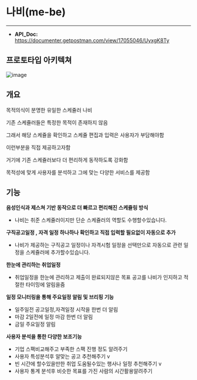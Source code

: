 # 나비(me-be)

---

+ **API_Doc:** https://documenter.getpostman.com/view/17055046/UyxgK8Ty


## 프로토타입 아키텍쳐

![image](https://user-images.githubusercontent.com/68331041/170906610-3f4532ad-42c5-47d7-80c5-2a584dc597f2.png)


## 개요

목적의식이 분명한 유일한 스케쥴러 나비

기존 스케쥴러들은 특정한 목적이 존재하지 않음

그래서 해당 스케쥴을 확인하고 스케쥴 편집과 입력은 사용자가 부담해야함

이런부분을 직접 제공하고자함

거기에 기존 스케쥴러보다 더 편리하게 동작하도록 강화함

목적성에 맞게 사용자를 분석하고 그에 맞는 다양한 서비스를 제공함



## 기능

**음성인식과 제스쳐 기반 동작으로 더 빠르고 편리해진 스케쥴링 방식**

+ 나비는 취준 스케쥴러이지만 단순 스케쥴러의 역할도 수행할수있습니다.

  

**구직공고일정 , 자격 일정 하나하나 확인하고 직접 입력할 필요없이 자동으로 추가**

+ 나비가 제공하는 구직공고 일정이나 자격시험 일정을 선택만으로 자동으로 관련 일정을 스케쥴러에 추가할수있습니다.



**한눈에 관리하는 취업일정**

+ 취업일정을 한눈에 관리하고 제출이 완료되지않은 목표 공고를 나비가 인지하고 적절한 타이밍에 알림을줌



**일정 모니터링을 통해 주요일정 알림 및 브리핑 기능**

+ 일주일전 공고일정,자격일정 시작을 한번 더 알림
+ 마감 2일전에 일정 마감 한번 더 알림
+ 금일 주요일정 알림



**사용자 분석을 통한 다양한 보조기능**

+ 기업 스팩비교해주고 부족한 스팩 진행 정도 알려주기
+ 사용자 특성분석후 알맞는 공고 추천해주기 v
+ 빈 시간에 할수있을만한 취업 도움될수있는 행사나 일정 추천해주기  v
+ 사용자 통계 분석후 비슷한 목표를 가진 사람의 시간활용알려주기



























